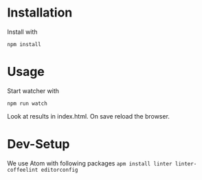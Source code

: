 # Installation

Install with

`npm install`

# Usage

Start watcher with

`npm run watch`

Look at results in index.html.
On save reload the browser.

# Dev-Setup

We use Atom with following packages
`apm install linter linter-coffeelint editorconfig`
